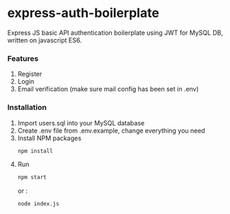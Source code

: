# express-auth-boilerplate
Express JS basic API authentication boilerplate using JWT for MySQL DB, written on javascript ES6.

### Features
1. Register
2. Login
3. Email verification (make sure mail config has been set in .env)

### Installation
1. Import users.sql into your MySQL database
2. Create .env file from .env.example, change everything you need
3. Install NPM packages
   ```sh
   npm install
   ```
4. Run
   ```sh
   npm start
   ```
   or :
   ```sh
   node index.js
   ```
